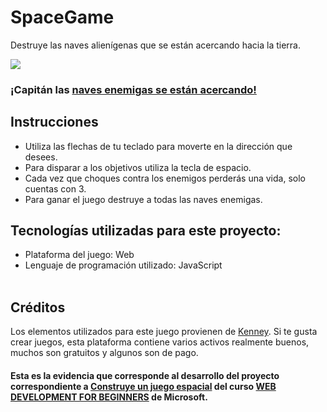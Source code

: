 # SpaceGame
Destruye las naves alienígenas que se están acercando hacia la tierra.

<img src="https://github.com/microsoft/Web-Dev-For-Beginners/blob/main/6-space-game/images/pewpew.gif">

<h3>¡Capitán las <a href="https://yoel-gasca.github.io/SpaceGame/">naves enemigas se están acercando!</a></h3>

## Instrucciones
- Utiliza las flechas de tu teclado para moverte en la dirección que desees.
- Para disparar a los objetivos utiliza la tecla de espacio.
- Cada vez que choques contra los enemigos perderás una vida, solo cuentas con 3.
- Para ganar el juego destruye a todas las naves enemigas.

## Tecnologías utilizadas para este proyecto:<br/>
- Plataforma del juego: Web <br/>
- Lenguaje de programación utilizado: JavaScript <br/> <br/>

## Créditos
Los elementos utilizados para este juego provienen de <a href="https://www.kenney.nl/">Kenney</a>. Si te gusta crear juegos, esta plataforma contiene varios activos realmente buenos, muchos son gratuitos y algunos son de pago.

#### Esta es la evidencia que corresponde al desarrollo del proyecto correspondiente a <a href="https://github.com/microsoft/Web-Dev-For-Beginners/blob/main/6-space-game/translations/README.es.md">Construye un juego espacial</a> del curso <a href="https://github.com/microsoft/Web-Dev-For-Beginners">WEB DEVELOPMENT FOR BEGINNERS</a> de Microsoft.
